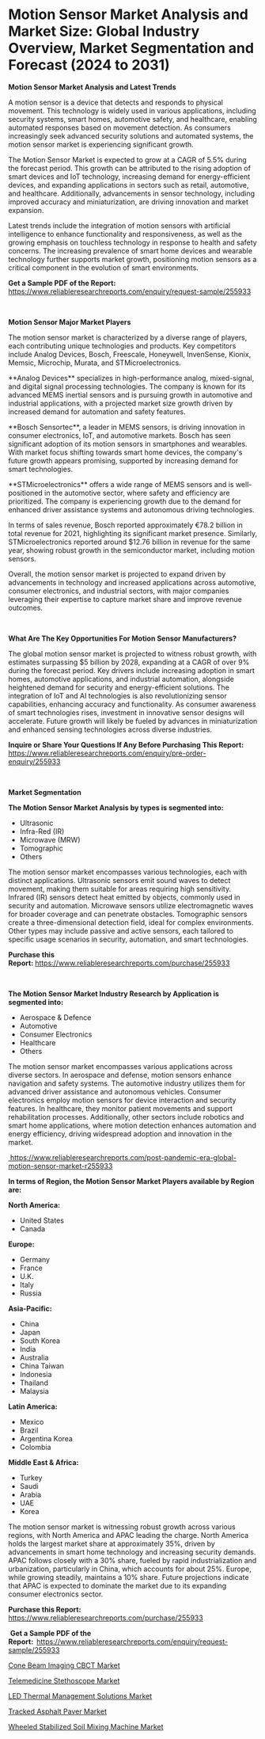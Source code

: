 <p><h1>Motion Sensor Market Analysis and Market Size: Global Industry Overview, Market Segmentation and Forecast (2024 to 2031)</h1></p><p><strong>Motion Sensor Market Analysis and Latest Trends</strong></p>
<p><p>A motion sensor is a device that detects and responds to physical movement. This technology is widely used in various applications, including security systems, smart homes, automotive safety, and healthcare, enabling automated responses based on movement detection. As consumers increasingly seek advanced security solutions and automated systems, the motion sensor market is experiencing significant growth.</p><p>The Motion Sensor Market is expected to grow at a CAGR of 5.5% during the forecast period. This growth can be attributed to the rising adoption of smart devices and IoT technology, increasing demand for energy-efficient devices, and expanding applications in sectors such as retail, automotive, and healthcare. Additionally, advancements in sensor technology, including improved accuracy and miniaturization, are driving innovation and market expansion.</p><p>Latest trends include the integration of motion sensors with artificial intelligence to enhance functionality and responsiveness, as well as the growing emphasis on touchless technology in response to health and safety concerns. The increasing prevalence of smart home devices and wearable technology further supports market growth, positioning motion sensors as a critical component in the evolution of smart environments.</p></p>
<p><strong>Get a Sample PDF of the Report:&nbsp;</strong> <a href="https://www.reliableresearchreports.com/enquiry/request-sample/255933?utm_campaign=38&utm_medium=2&utm_source=Github&utm_content=ia&utm_term=31102024&utm_id=motion-sensor">https://www.reliableresearchreports.com/enquiry/request-sample/255933</a></p>
<p>&nbsp;</p>
<p><strong>Motion Sensor Major Market Players</strong></p>
<p><p>The motion sensor market is characterized by a diverse range of players, each contributing unique technologies and products. Key competitors include Analog Devices, Bosch, Freescale, Honeywell, InvenSense, Kionix, Memsic, Microchip, Murata, and STMicroelectronics. </p><p>**Analog Devices** specializes in high-performance analog, mixed-signal, and digital signal processing technologies. The company is known for its advanced MEMS inertial sensors and is pursuing growth in automotive and industrial applications, with a projected market size growth driven by increased demand for automation and safety features.</p><p>**Bosch Sensortec**, a leader in MEMS sensors, is driving innovation in consumer electronics, IoT, and automotive markets. Bosch has seen significant adoption of its motion sensors in smartphones and wearables. With market focus shifting towards smart home devices, the company's future growth appears promising, supported by increasing demand for smart technologies.</p><p>**STMicroelectronics** offers a wide range of MEMS sensors and is well-positioned in the automotive sector, where safety and efficiency are prioritized. The company is experiencing growth due to the demand for enhanced driver assistance systems and autonomous driving technologies.</p><p>In terms of sales revenue, Bosch reported approximately €78.2 billion in total revenue for 2021, highlighting its significant market presence. Similarly, STMicroelectronics reported around $12.76 billion in revenue for the same year, showing robust growth in the semiconductor market, including motion sensors. </p><p>Overall, the motion sensor market is projected to expand driven by advancements in technology and increased applications across automotive, consumer electronics, and industrial sectors, with major companies leveraging their expertise to capture market share and improve revenue outcomes.</p></p>
<p>&nbsp;</p>
<p><strong>What Are The Key Opportunities For Motion Sensor Manufacturers?</strong></p>
<p><p>The global motion sensor market is projected to witness robust growth, with estimates surpassing $5 billion by 2028, expanding at a CAGR of over 9% during the forecast period. Key drivers include increasing adoption in smart homes, automotive applications, and industrial automation, alongside heightened demand for security and energy-efficient solutions. The integration of IoT and AI technologies is also revolutionizing sensor capabilities, enhancing accuracy and functionality. As consumer awareness of smart technologies rises, investment in innovative sensor designs will accelerate. Future growth will likely be fueled by advances in miniaturization and enhanced sensing technologies across diverse industries.</p></p>
<p><strong>Inquire or Share Your Questions If Any Before Purchasing This Report:</strong> <a href="https://www.reliableresearchreports.com/enquiry/pre-order-enquiry/255933?utm_campaign=38&utm_medium=2&utm_source=Github&utm_content=ia&utm_term=31102024&utm_id=motion-sensor">https://www.reliableresearchreports.com/enquiry/pre-order-enquiry/255933</a></p>
<p>&nbsp;</p>
<p><strong>Market Segmentation</strong></p>
<p><strong>The Motion Sensor Market Analysis by types is segmented into:</strong></p>
<p><ul><li>Ultrasonic</li><li>Infra-Red (IR)</li><li>Microwave (MRW)</li><li>Tomographic</li><li>Others</li></ul></p>
<p><p>The motion sensor market encompasses various technologies, each with distinct applications. Ultrasonic sensors emit sound waves to detect movement, making them suitable for areas requiring high sensitivity. Infrared (IR) sensors detect heat emitted by objects, commonly used in security and automation. Microwave sensors utilize electromagnetic waves for broader coverage and can penetrate obstacles. Tomographic sensors create a three-dimensional detection field, ideal for complex environments. Other types may include passive and active sensors, each tailored to specific usage scenarios in security, automation, and smart technologies.</p></p>
<p><strong>Purchase this Report:&nbsp;</strong><a href="https://www.reliableresearchreports.com/purchase/255933?utm_campaign=38&utm_medium=2&utm_source=Github&utm_content=ia&utm_term=31102024&utm_id=motion-sensor">https://www.reliableresearchreports.com/purchase/255933</a></p>
<p>&nbsp;</p>
<p><strong>The Motion Sensor Market Industry Research by Application is segmented into:</strong></p>
<p><ul><li>Aerospace & Defence</li><li>Automotive</li><li>Consumer Electronics</li><li>Healthcare</li><li>Others</li></ul></p>
<p><p>The motion sensor market encompasses various applications across diverse sectors. In aerospace and defense, motion sensors enhance navigation and safety systems. The automotive industry utilizes them for advanced driver assistance and autonomous vehicles. Consumer electronics employ motion sensors for device interaction and security features. In healthcare, they monitor patient movements and support rehabilitation processes. Additionally, other sectors include robotics and smart home applications, where motion detection enhances automation and energy efficiency, driving widespread adoption and innovation in the market.</p></p>
<p><a href="https://www.reliableresearchreports.com/post-pandemic-era-global-motion-sensor-market-r255933?utm_campaign=38&utm_medium=2&utm_source=Github&utm_content=ia&utm_term=31102024&utm_id=motion-sensor">&nbsp;https://www.reliableresearchreports.com/post-pandemic-era-global-motion-sensor-market-r255933</a></p>
<p><strong>In terms of Region, the Motion Sensor Market Players available by Region are:</strong></p>
<p>
    <p> <strong> North America: </strong>
        <ul>
            <li>United States</li>
            <li>Canada</li>
        </ul>
        </p> 
    <p> <strong> Europe: </strong>
        <ul>
            <li>Germany</li>
            <li>France</li>
            <li>U.K.</li>
            <li>Italy</li>
            <li>Russia</li>
        </ul>
        </p> 
    <p> <strong> Asia-Pacific: </strong>
        <ul>
            <li>China</li>
            <li>Japan</li>
            <li>South Korea</li>
            <li>India</li>
            <li>Australia</li>
            <li>China Taiwan</li>
            <li>Indonesia</li>
            <li>Thailand</li>
            <li>Malaysia</li>
        </ul>
        </p> 
    <p> <strong> Latin America: </strong>
        <ul>
            <li>Mexico</li>
            <li>Brazil</li>
            <li>Argentina Korea</li>
            <li>Colombia</li>
        </ul>
        </p> 
    <p> <strong> Middle East & Africa: </strong>
        <ul>
            <li>Turkey</li>
            <li>Saudi</li>
            <li>Arabia</li>
            <li>UAE</li>
            <li>Korea</li>
        </ul>
    </p>
    </p>
<p><p>The motion sensor market is witnessing robust growth across various regions, with North America and APAC leading the charge. North America holds the largest market share at approximately 35%, driven by advancements in smart home technology and increasing security demands. APAC follows closely with a 30% share, fueled by rapid industrialization and urbanization, particularly in China, which accounts for about 25%. Europe, while growing steadily, maintains a 10% share. Future projections indicate that APAC is expected to dominate the market due to its expanding consumer electronics sector.</p></p>
<p><strong>Purchase this Report: </strong><a href="https://www.reliableresearchreports.com/purchase/255933?utm_campaign=38&utm_medium=2&utm_source=Github&utm_content=ia&utm_term=31102024&utm_id=motion-sensor">https://www.reliableresearchreports.com/purchase/255933</a></p>
<p>&nbsp;<strong>Get a Sample PDF of the Report:&nbsp;&nbsp;</strong><a href="https://www.reliableresearchreports.com/enquiry/request-sample/255933?utm_campaign=38&utm_medium=2&utm_source=Github&utm_content=ia&utm_term=31102024&utm_id=motion-sensor">https://www.reliableresearchreports.com/enquiry/request-sample/255933</a></p>
<p><strong></strong></p>
<p><p><a href="https://www.linkedin.com/pulse/cone-beam-imaging-cbct-market-analysis-report-global-insights-3md0c?utm_campaign=38&utm_medium=2&utm_source=Github&utm_content=ia&utm_term=31102024&utm_id=motion-sensor">Cone Beam Imaging CBCT Market</a></p><p><a href="https://www.linkedin.com/pulse/telemedicine-stethoscope-market-consolidation-impact-structure-ldcgc?utm_campaign=38&utm_medium=2&utm_source=Github&utm_content=ia&utm_term=31102024&utm_id=motion-sensor">Telemedicine Stethoscope Market</a></p><p><a href="https://github.com/KejsiLoshi121/Market-Research-Report-List-1/blob/main/led-thermal-management-solutions-market.md?utm_campaign=38&utm_medium=2&utm_source=Github&utm_content=ia&utm_term=31102024&utm_id=motion-sensor">LED Thermal Management Solutions Market</a></p><p><a href="https://issuu.com/reportprime-2/docs/tracked-asphalt-paver-market-size-2_1bf621aa3c96da?utm_campaign=38&utm_medium=2&utm_source=Github&utm_content=ia&utm_term=31102024&utm_id=motion-sensor">Tracked Asphalt Paver Market</a></p><p><a href="https://issuu.com/reportprime-2/docs/wheeled-stabilized-soil-mixing-mach_f11a40a68dfb74?utm_campaign=38&utm_medium=2&utm_source=Github&utm_content=ia&utm_term=31102024&utm_id=motion-sensor">Wheeled Stabilized Soil Mixing Machine Market</a></p></p>